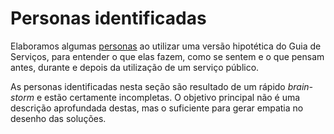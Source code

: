 # Personas identificadas

Elaboramos algumas [personas][PERSONAS] ao utilizar uma versão hipotética do Guia de Serviços, para entender o que elas fazem, como se sentem e o que pensam antes, durante e depois da utilização de um serviço público.

As personas identificadas nesta seção são resultado de um rápido _brain-storm_ e estão certamente incompletas. O objetivo principal não é uma descrição aprofundada destas, mas o suficiente para gerar empatia no desenho das soluções.

[PERSONAS]: http://pt.wikipedia.org/wiki/Persona_(marketing)